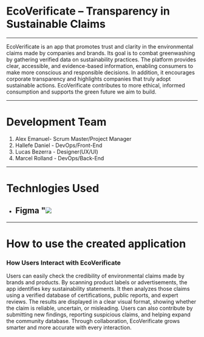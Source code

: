 # EcoVerificate – Transparency in Sustainable Claims
---
EcoVerificate is an app that promotes trust and clarity in the environmental claims made by companies and brands.
Its goal is to combat greenwashing by gathering verified data on sustainability practices.
The platform provides clear, accessible, and evidence-based information, enabling consumers to make more conscious and responsible decisions.
In addition, it encourages corporate transparency and highlights companies that truly adopt sustainable actions.
EcoVerificate contributes to more ethical, informed consumption and supports the green future we aim to build.

---
# Development Team
1. Alex Emanuel- Scrum Master/Project Manager
2. Hallefe Daniel - DevOps/Front-End
3. Lucas Bezerra - Designer(UX/UI)
4. Marcel Rolland - DevOps/Back-End

---
# Technlogies Used
- ## Figma "<img src="https://static.vecteezy.com/system/resources/previews/065/386/871/non_2x/figma-logo-icon-figma-app-editable-transparent-background-premium-social-media-design-for-digital-download-free-png.png" widht="10">

---
# How to use the created application
### How Users Interact with EcoVerificate

Users can easily check the credibility of environmental claims made by brands and products.
By scanning product labels or advertisements, the app identifies key sustainability statements.
It then analyzes those claims using a verified database of certifications, public reports, and expert reviews.
The results are displayed in a clear visual format, showing whether the claim is reliable, uncertain, or misleading.
Users can also contribute by submitting new findings, reporting suspicious claims, and helping expand the community database.
Through collaboration, EcoVerificate grows smarter and more accurate with every interaction.
